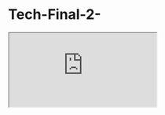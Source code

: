# Tech-Final-2-

<iframe src="https://docs.google.com/spreadsheets/d/1-7XYHayr7Eac-1gJws-BLMoCAyIBGbFGyKz0odDaD-Q/pubhtml?gid=669840145&amp;single=true&amp;widget=true&amp;headers=false"></iframe>
